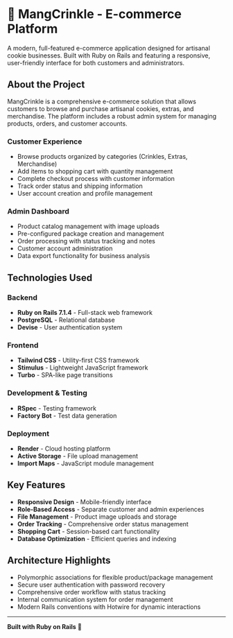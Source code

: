 # 🍪 MangCrinkle - E-commerce Platform

A modern, full-featured e-commerce application designed for artisanal cookie businesses. Built with Ruby on Rails and featuring a responsive, user-friendly interface for both customers and administrators.

## About the Project

MangCrinkle is a comprehensive e-commerce solution that allows customers to browse and purchase artisanal cookies, extras, and merchandise. The platform includes a robust admin system for managing products, orders, and customer accounts.

### Customer Experience
- Browse products organized by categories (Crinkles, Extras, Merchandise)
- Add items to shopping cart with quantity management
- Complete checkout process with customer information
- Track order status and shipping information
- User account creation and profile management

### Admin Dashboard
- Product catalog management with image uploads
- Pre-configured package creation and management
- Order processing with status tracking and notes
- Customer account administration
- Data export functionality for business analysis

## Technologies Used

### Backend
- **Ruby on Rails 7.1.4** - Full-stack web framework
- **PostgreSQL** - Relational database
- **Devise** - User authentication system
  
### Frontend
- **Tailwind CSS** - Utility-first CSS framework
- **Stimulus** - Lightweight JavaScript framework
- **Turbo** - SPA-like page transitions

### Development & Testing
- **RSpec** - Testing framework
- **Factory Bot** - Test data generation

### Deployment
- **Render** - Cloud hosting platform
- **Active Storage** - File upload management
- **Import Maps** - JavaScript module management

## Key Features

- **Responsive Design** - Mobile-friendly interface
- **Role-Based Access** - Separate customer and admin experiences
- **File Management** - Product image uploads and storage
- **Order Tracking** - Comprehensive order status management
- **Shopping Cart** - Session-based cart functionality
- **Database Optimization** - Efficient queries and indexing

## Architecture Highlights

- Polymorphic associations for flexible product/package management
- Secure user authentication with password recovery
- Comprehensive order workflow with status tracking
- Internal communication system for order management
- Modern Rails conventions with Hotwire for dynamic interactions

---

**Built with Ruby on Rails** 🚀
